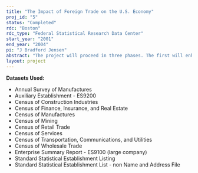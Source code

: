 ```yaml
---
title: "The Impact of Foreign Trade on the U.S. Economy"
proj_id: "5"
status: "Completed"
rdc: "Boston"
rdc_type: "Federal Statistical Research Data Center"
start_year: "2001"
end_year: "2004"
pi: "J Bradford Jensen"
abstract: "The project will proceed in three phases. The first will enhance the export and import information on Economic Censuses and Surveys. We will develop and test linkages between transaction level Foreign Trade data and Economic Census and Survey data and compare the links developed by CES to those developed by the Census Bureau’s Foreign Trade Division (FTD). If improvements in linkages methods are identified, we will provide advice to FTD. The second phase will analyze transaction level detail to examine changes in foreign trade transactions, focusing initially on related party transactions, potential underreporting, and impact of FTD outreach efforts. This component of the project will focus on identifying reasons for such changes. The third phase of the project will develop empirical and analytical framework to investigate the impact of trade on the U.S. economy - focusing on how firms allocate economic activity between domestic and foreign production and the impact of this on the domestic economy (including workers and regional economies). This component makes use of the data developed in the previous phases to develop new estimates of the impact of foreign trade on U.S. industries. It will examine how imports and exports affect domestic production, employment, and productivity. It will also examine how firm responses to trade affect local labor market outcomes."
layout: project
---
```


**Datasets Used:**

  - Annual Survey of Manufactures 
  - Auxiliary Establishment - ES9200 
  - Census of Construction Industries 
  - Census of Finance, Insurance, and Real Estate 
  - Census of Manufactures 
  - Census of Mining 
  - Census of Retail Trade 
  - Census of Services 
  - Census of Transportation, Communications, and Utilities 
  - Census of Wholesale Trade 
  - Enterprise Summary Report - ES9100 (large company) 
  - Standard Statistical Establishment Listing 
  - Standard Statistical Establishment List - non Name and Address File 

